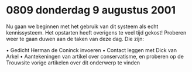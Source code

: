 # 0809 donderdag 9 augustus 2001
Nu gaan we beginnen met het gebruik van dit systeem als echt kennissysteem. Het opstarten heeft overigens te veel tijd gekost! Proberen weer te gaan duwen aan de taken van deze dag. Die zijn:

• Gedicht Herman de Coninck invoeren
• Contact leggen met Dick van Arkel
• Aantekeningen van artikel over conservatisme, en proberen op de Trouwsite vorige artikelen over dit onderwerp te vinden